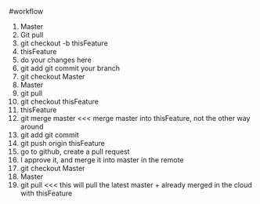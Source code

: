 #workflow
1. Master
2. Git pull
3. git checkout -b thisFeature
4. thisFeature
5. do your changes here
6. git add git commit your branch
7. git checkout Master
8. Master
9. git pull
10. git checkout thisFeature
11. thisFeature
12. git merge master <<< merge master into thisFeature, not the other way around
13. git add git commit
14. git push origin thisFeature
15. go to github, create a pull request
16. I approve it, and merge it into master in the remote
17. git checkout Master
18. Master
19. git pull <<< this will pull the latest master + already merged in the cloud with thisFeature
